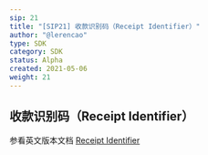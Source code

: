 ```yaml
---
sip: 21
title: "[SIP21] 收款识别码（Receipt Identifier）"
author: "@lerencao"
type: SDK
category: SDK
status: Alpha
created: 2021-05-06
weight: 21
---
```


## 收款识别码（Receipt Identifier）

参看英文版本文档 [Receipt Identifier](/en/sips/sip-21/)